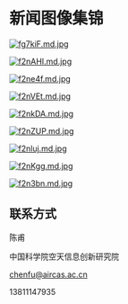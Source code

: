 # 新闻图像集锦

[![fg7kiF.md.jpg](https://z3.ax1x.com/2021/08/15/fg7kiF.md.jpg)](https://imgtu.com/i/fg7kiF)

[![f2nAHI.md.jpg](https://z3.ax1x.com/2021/08/15/f2nAHI.md.jpg)](https://imgtu.com/i/f2nAHI)

[![f2ne4f.md.jpg](https://z3.ax1x.com/2021/08/15/f2ne4f.md.jpg)](https://imgtu.com/i/f2ne4f)

[![f2nVEt.md.jpg](https://z3.ax1x.com/2021/08/15/f2nVEt.md.jpg)](https://imgtu.com/i/f2nVEt)

[![f2nkDA.md.jpg](https://z3.ax1x.com/2021/08/15/f2nkDA.md.jpg)](https://imgtu.com/i/f2nkDA)

[![f2nZUP.md.jpg](https://z3.ax1x.com/2021/08/15/f2nZUP.md.jpg)](https://imgtu.com/i/f2nZUP)

[![f2nluj.md.jpg](https://z3.ax1x.com/2021/08/15/f2nluj.md.jpg)](https://imgtu.com/i/f2nluj)

[![f2nKgg.md.jpg](https://z3.ax1x.com/2021/08/15/f2nKgg.md.jpg)](https://imgtu.com/i/f2nKgg)

[![f2n3bn.md.jpg](https://z3.ax1x.com/2021/08/15/f2n3bn.md.jpg)](https://imgtu.com/i/f2n3bn)



## 联系方式

陈甫

中国科学院空天信息创新研究院

chenfu@aircas.ac.cn

13811147935